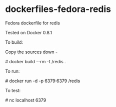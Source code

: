 dockerfiles-fedora-redis
========================

Fedora dockerfile for redis

Tested on Docker 0.8.1

To build:

Copy the sources down -


\# docker build --rm -t <username>/redis .



To run:


\# docker run -d -p 6379:6379 <username>/redis


To test:


\# nc localhost 6379

